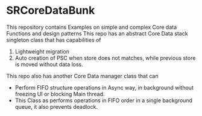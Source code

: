 # SRCoreDataBunk

This repository contains Examples on simple and complex Core data Functions and design patterns
This repo has an abstract Core Data stack singleton class that has capabilities of
1. Lightweight migration
2. Auto creation of PSC when store does not matches, while previous store is moved without data loss.

This repo also has another Core Data manager class that can 
* Perform FIFO structure operations in Async way, in background without freezing UI or blocking Main thread.
* This Class as performs operations in FIFO order in a single background queue, it also prevents deadlock.
